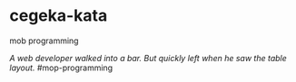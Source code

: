 # cegeka-kata
mob programming

_A web developer walked into a bar. But quickly left when he saw the table layout._ #mop-programming
